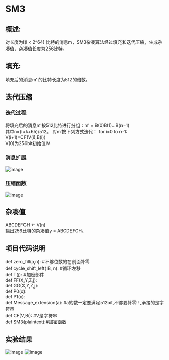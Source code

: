 # SM3
## 概述:
  对长度为l(l < 2^64) 比特的消息m，SM3杂凑算法经过填充和迭代压缩，生成杂凑值，杂凑值长度为256比特。  
## 填充:  
  填充后的消息m′ 的比特长度为512的倍数。  
## 迭代压缩  
### 迭代过程
  将填充后的消息m′按512比特进行分组：m′ = B(0)B(1)...B(n−1)  
  其中n=(l+k+65)/512。 
  对m′按下列方式迭代： 
  for i=0 to n-1:  
    V(i+1)=CF(V(i),B(i))  
  V(0)为256bit初始值IV  
### 消息扩展  
![image](https://user-images.githubusercontent.com/105533242/181223460-b93bb51f-fc59-43e5-b4ed-23bbf1386afb.png)
### 压缩函数
![image](https://user-images.githubusercontent.com/105533242/181223608-bde414e0-69f7-45e3-8820-6d5c51cec5a9.png)
## 杂凑值
  ABCDEFGH <- V(n)  
  输出256比特的杂凑值y = ABCDEFGH。
## 项目代码说明
def zero_fill(a,n): #不够位数的在前面补零  
def cycle_shift_left( B, n): #循环左移  
def T(j):    #加密部件  
def FF(X,Y,Z,j):  
def GG(X,Y,Z,j):  
def P0(x):  
def P1(x):  
def Message_extension(a):  #a的数一定要满足512bit,不够要补零!!  ,承接的是字符串  
def CF(V,Bi):  #V是字符串  
def SM3(plaintext):#加密函数    
## 实验结果
![image](https://user-images.githubusercontent.com/105533242/181225201-82298f9a-57e8-481f-860d-3177c67ff171.png)
![image](https://user-images.githubusercontent.com/105533242/181225299-e20ff513-43d4-4b2e-96be-fc55ccef224a.png)
